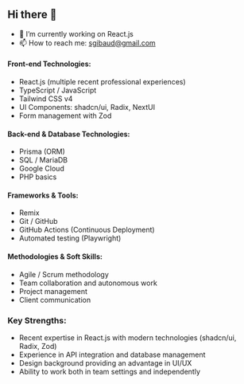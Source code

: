 ## Hi there 👋

- 🔭 I’m currently working on React.js
- 📫 How to reach me: sgibaud@gmail.com

<!--
**sgibaud/sgibaud** is a ✨ _special_ ✨ repository because its `README.md` (this file) appears on your GitHub profile.

Here are some ideas to get you started:


- 🌱 I’m currently learning ...
- 👯 I’m looking to collaborate on ...
- 🤔 I’m looking for help with ...
- 💬 Ask me about ...

- 😄 Pronouns: ...
- ⚡ Fun fact: ...
-->


#### Front-end Technologies:

- React.js (multiple recent professional experiences)
- TypeScript / JavaScript
- Tailwind CSS v4
- UI Components: shadcn/ui, Radix, NextUI
- Form management with Zod

#### Back-end & Database Technologies:

- Prisma (ORM)
- SQL / MariaDB
- Google Cloud
- PHP basics

#### Frameworks & Tools:

- Remix
- Git / GitHub
- GitHub Actions (Continuous Deployment)
- Automated testing (Playwright)

#### Methodologies & Soft Skills:

- Agile / Scrum methodology
- Team collaboration and autonomous work
- Project management
- Client communication

### Key Strengths:

- Recent expertise in React.js with modern technologies (shadcn/ui, Radix, Zod)
- Experience in API integration and database management
- Design background providing an advantage in UI/UX
- Ability to work both in team settings and independently
